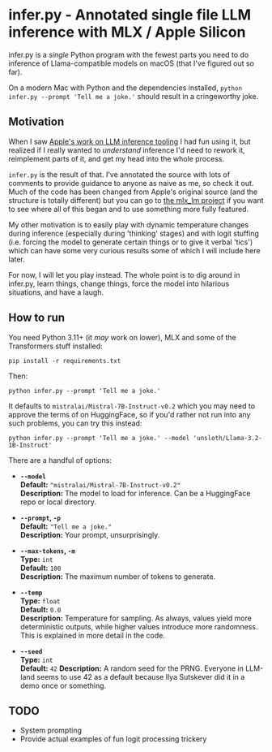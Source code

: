 # infer.py - Annotated single file LLM inference with MLX / Apple Silicon

infer.py is a *single* Python program with the fewest parts you need to do inference of Llama-compatible models on macOS (that I've figured out so far).

On a modern Mac with Python and the dependencies installed, `python infer.py --prompt 'Tell me a joke.'` should result in a cringeworthy joke.

## Motivation

When I saw [Apple's work on LLM inference tooling](https://github.com/ml-explore/mlx-examples/tree/main/llms/mlx_lm) I had fun using it, but realized if I really wanted to *understand* inference I'd need to rework it, reimplement parts of it, and get my head into the whole process.

`infer.py` is the result of that. I've annotated the source with lots of comments to provide guidance to anyone as naive as me, so check it out. Much of the code has been changed from Apple's original source (and the structure is totally different) but you can go to [the mlx_lm project](https://github.com/ml-explore/mlx-examples/tree/main/llms/mlx_lm) if you want to see where all of this began and to use something more fully featured.

My other motivation is to easily play with dynamic temperature changes during inference (especially during 'thinking' stages) and with logit stuffing (i.e. forcing the model to generate certain things or to give it verbal 'tics') which can have some very curious results some of which I will include here later.

For now, I will let you play instead. The whole point is to dig around in infer.py, learn things, change things, force the model into hilarious situations, and have a laugh.

## How to run

You need Python 3.11+ (it *may* work on lower), MLX and some of the Transformers stuff installed:

```
pip install -r requirements.txt
```

Then:

```
python infer.py --prompt 'Tell me a joke.' 
```

It defaults to `mistralai/Mistral-7B-Instruct-v0.2` which you may need to approve the terms of on HuggingFace, so if you'd rather not run into any such problems, you can try this instead:

```
python infer.py --prompt 'Tell me a joke.' --model 'unsloth/Llama-3.2-1B-Instruct'
```

There are a handful of options:

- **`--model`**  
  **Default:** `"mistralai/Mistral-7B-Instruct-v0.2"`  
  **Description:** The model to load for inference. Can be a HuggingFace repo or local directory.

- **`--prompt`, `-p`**  
  **Default:** `"Tell me a joke."`  
  **Description:** Your prompt, unsurprisingly.

- **`--max-tokens`, `-m`**  
  **Type:** `int`  
  **Default:** `100`  
  **Description:** The maximum number of tokens to generate.

- **`--temp`**  
  **Type:** `float`  
  **Default:** `0.0`  
  **Description:** Temperature for sampling. As always, values yield more deterministic outputs, while higher values introduce more randomness. This is explained in more detail in the code.

- **`--seed`**  
  **Type:** `int`  
  **Default:** `42`
  **Description:** A random seed for the PRNG. Everyone in LLM-land seems to use 42 as a default because Ilya Sutskever did it in a demo once or something.

## TODO

* System prompting
* Provide actual examples of fun logit processing trickery